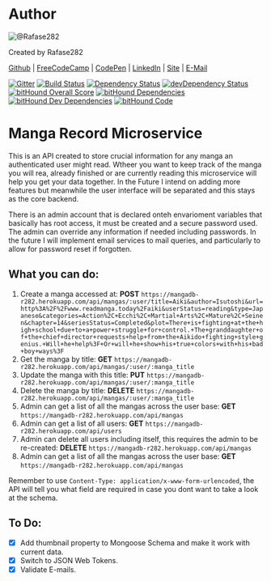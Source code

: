# Author
![@Rafase282](https://avatars0.githubusercontent.com/Rafase282?&s=128)

Created by Rafase282

[Github](https://github.com/Rafase282) | [FreeCodeCamp](http://www.freecodecamp.com/rafase282) | [CodePen](http://codepen.io/Rafase282/) | [LinkedIn](https://www.linkedin.com/in/rafase282) | [Site](https://rafase282.github.io/) |
[E-Mail](mailto:rafase282@gmail.com)

[![Gitter](https://badges.gitter.im/Rafase282/Mangadb.svg)](https://gitter.im/Rafase282/Mangadb?utm_source=badge&utm_medium=badge&utm_campaign=pr-badge)
[![Build Status](https://travis-ci.org/Rafase282/Mangadb.svg?branch=master)](https://travis-ci.org/Rafase282/Mangadb)
[![Dependency Status](https://david-dm.org/Rafase282/Mangadb.svg)](https://david-dm.org/Rafase282/Mangadb)
[![devDependency Status](https://david-dm.org/Rafase282/Mangadb/dev-status.svg)](https://david-dm.org/Rafase282/Mangadb#info=devDependencies)
[![bitHound Overall Score](https://www.bithound.io/github/Rafase282/Mangadb/badges/score.svg)](https://www.bithound.io/github/Rafase282/Mangadb)
[![bitHound Dependencies](https://www.bithound.io/github/Rafase282/Mangadb/badges/dependencies.svg)](https://www.bithound.io/github/Rafase282/Mangadb/master/dependencies/npm)
[![bitHound Dev Dependencies](https://www.bithound.io/github/Rafase282/Mangadb/badges/devDependencies.svg)](https://www.bithound.io/github/Rafase282/Mangadb/master/dependencies/npm)
[![bitHound Code](https://www.bithound.io/github/Rafase282/Mangadb/badges/code.svg)](https://www.bithound.io/github/Rafase282/Mangadb)
# Manga Record Microservice
This is an API created to store crucial information for any manga an authenticated user might read. Wtheer you want to keep track of the manga you will rea, already finished or are currently reading this microservice will help you get your data together. In the Future I intend on adding more features but meanwhile the user interface will be separated and this stays as the core backend.

There is an admin account that is declared onteh envarioment variables that basically has root access, it must be created and a secure password used. The admin can override any information if needed including passwords. In the future I will implement email services to mail queries, and particularly to allow for password reset if forgotten.

## What you can do:
1. Create a manga accessed at: **POST** `https://mangadb-r282.herokuapp.com/api/mangas/:user/title=Aiki&author=Isutoshi&url=http%3A%2F%2Fwww.readmanga.today%2Faiki&userStatus=reading&type=Japanese&categories=Action%2C+Ecchi%2C+Martial+Arts%2C+Mature%2C+Seinen&chapter=14&seriesStatus=Completed&plot=There+is+fighting+at+the+high+school+due+to+a+power+struggle+for+control.+The+granddaughter+of+the+chief+director+requests+help+from+the+Aikido+fighting+style+genius.+Will+he+help%3F+Or+will+he+show+his+true+colors+with+his+bad+boy+ways%3F`
2. Get the manga by title: **GET** `https://mangadb-r282.herokuapp.com/api/mangas/:user/:manga_title`
3. Update the manga with this title: **PUT** `https://mangadb-r282.herokuapp.com/api/mangas/:user/:manga_title`
4. Delete the manga by title: **DELETE** `https://mangadb-r282.herokuapp.com/api/mangas/:user/:manga_title`
5. Admin can get a list of all the mangas across the user base: **GET** `https://mangadb-r282.herokuapp.com/api/mangas`
6. Admin can get a list of all users: **GET** `https://mangadb-r282.herokuapp.com/api/users`
7. Admin can delete all users including itself, this requires the admin to be re-created: **DELETE** `https://mangadb-r282.herokuapp.com/api/mangas`
8. Admin can get a list of all the mangas across the user base: **GET** `https://mangadb-r282.herokuapp.com/api/mangas`

Remember to use `Content-Type: application/x-www-form-urlencoded`, the API will tell you what field are required in case you dont want to take a look at the schema.

## To Do:
- [X] Add thumbnail property to Mongoose Schema and make it work with current data.
- [X] Switch to JSON Web Tokens.
- [X] Validate E-mails.
